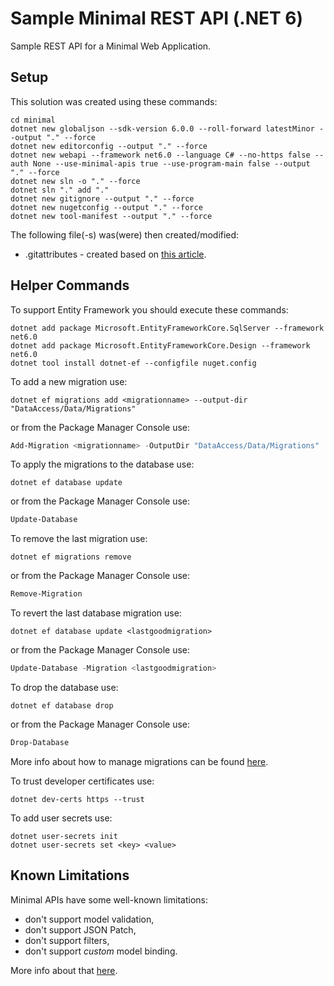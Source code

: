 # Sample Minimal REST API (.NET 6)

Sample REST API for a Minimal Web Application.

## Setup

This solution was created using these commands:

```
cd minimal
dotnet new globaljson --sdk-version 6.0.0 --roll-forward latestMinor --output "." --force
dotnet new editorconfig --output "." --force
dotnet new webapi --framework net6.0 --language C# --no-https false --auth None --use-minimal-apis true --use-program-main false --output "." --force
dotnet new sln -o "." --force
dotnet sln "." add "."
dotnet new gitignore --output "." --force
dotnet new nugetconfig --output "." --force
dotnet new tool-manifest --output "." --force
```

The following file(-s) was(were) then created/modified:

- .gitattributes - created based on [this article](https://rehansaeed.com/gitattributes-best-practices/).

## Helper Commands

To support Entity Framework you should execute these commands:

```
dotnet add package Microsoft.EntityFrameworkCore.SqlServer --framework net6.0
dotnet add package Microsoft.EntityFrameworkCore.Design --framework net6.0
dotnet tool install dotnet-ef --configfile nuget.config
```

To add a new migration use:

```
dotnet ef migrations add <migrationname> --output-dir "DataAccess/Data/Migrations"
```

or from the Package Manager Console use:

```powershell
Add-Migration <migrationname> -OutputDir "DataAccess/Data/Migrations"
```

To apply the migrations to the database use:

```
dotnet ef database update
```

or from the Package Manager Console use:

```powershell
Update-Database
```

To remove the last migration use:

```
dotnet ef migrations remove
```

or from the Package Manager Console use:

```powershell
Remove-Migration
```

To revert the last database migration use:

```
dotnet ef database update <lastgoodmigration>
```

or from the Package Manager Console use:

```powershell
Update-Database -Migration <lastgoodmigration>
```

To drop the database use:

```
dotnet ef database drop
```

or from the Package Manager Console use:

```powershell
Drop-Database
```

More info about how to manage migrations can be found [here](https://docs.microsoft.com/en-us/ef/core/managing-schemas/migrations/managing?tabs=dotnet-core-cli).

To trust developer certificates use:

```
dotnet dev-certs https --trust
```

To add user secrets use:

```
dotnet user-secrets init
dotnet user-secrets set <key> <value>
```

## Known Limitations

Minimal APIs have some well-known limitations:

- don't support model validation,
- don't support JSON Patch,
- don't support filters,
- don't support _custom_ model binding.

More info about that [here](https://docs.microsoft.com/en-us/aspnet/core/tutorials/min-web-api?view=aspnetcore-6.0&tabs=visual-studio).
